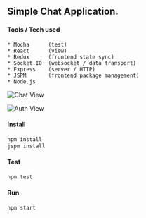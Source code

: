 ## Simple Chat Application.
#### Tools / Tech used
    * Mocha      (test)
    * React      (view)
    * Redux      (frontend state sync)
    * Socket.IO  (websocket / data transport)
    * Express    (server / HTTP)
    * JSPM       (frontend package management)
    * Node.js

![Chat View](https://docs.google.com/drawings/d/18bELhv4-Ow2iKleRENHMlkh7UNYYNy3_QV75qsK8XvI/pub?w=960&h=720 "Chat View")



![Auth View](https://docs.google.com/drawings/d/1zjKZiaJBM9t__oVtLdvIUGUSxOqXFCg2dQ5srRUUxHY/pub?w=960&h=720 "Auth View") 

#### Install
```bash
npm install
jspm install
```
#### Test
```bash
npm test
```

#### Run
```bash
npm start
```
